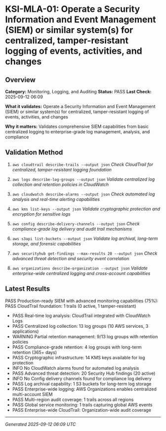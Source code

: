 # KSI-MLA-01: Operate a Security Information and Event Management (SIEM) or similar system(s) for centralized, tamper-resistant logging of events, activities, and changes

## Overview

**Category:** Monitoring, Logging, and Auditing
**Status:** PASS
**Last Check:** 2025-09-12 06:09

**What it validates:** Operate a Security Information and Event Management (SIEM) or similar system(s) for centralized, tamper-resistant logging of events, activities, and changes

**Why it matters:** Validates comprehensive SIEM capabilities from basic centralized logging to enterprise-grade log management, analysis, and compliance

## Validation Method

1. `aws cloudtrail describe-trails --output json`
   *Check CloudTrail for centralized, tamper-resistant logging foundation*

2. `aws logs describe-log-groups --output json`
   *Validate centralized log collection and retention policies in CloudWatch*

3. `aws cloudwatch describe-alarms --output json`
   *Check automated log analysis and real-time alerting capabilities*

4. `aws kms list-keys --output json`
   *Validate cryptographic protection and encryption for sensitive logs*

5. `aws config describe-delivery-channels --output json`
   *Check compliance-grade log delivery and audit trail mechanisms*

6. `aws s3api list-buckets --output json`
   *Validate log archival, long-term storage, and forensic capabilities*

7. `aws securityhub get-findings --max-results 20 --output json`
   *Check advanced threat detection and security event correlation*

8. `aws organizations describe-organization --output json`
   *Validate enterprise-wide centralized logging and cross-account capabilities*

## Latest Results

PASS Production-ready SIEM with advanced monitoring capabilities (75%): PASS CloudTrail foundation: 1 trails (0 active, 1 tamper-resistant)
- PASS Real-time log analysis: CloudTrail integrated with CloudWatch Logs
- PASS Centralized log collection: 13 log groups (10 AWS services, 3 applications)
- WARNING Partial retention management: 9/13 log groups with retention policies
- PASS Compliance-grade retention: 4 log groups with long-term retention (365+ days)
- PASS Cryptographic infrastructure: 14 KMS keys available for log protection
- INFO No CloudWatch alarms found for automated log analysis
- PASS Advanced threat detection: 20 Security Hub findings (20 active)
- INFO No Config delivery channels found for compliance log delivery
- PASS Log archival capability: 1 S3 buckets for long-term log storage
- PASS Enterprise-wide logging: AWS Organizations enables centralized multi-account SIEM
- PASS Multi-region audit coverage: 1 trails across all regions
- PASS Global service monitoring: 1 trails capturing global AWS events
- PASS Enterprise-wide CloudTrail: Organization-wide audit coverage

---
*Generated 2025-09-12 06:09 UTC*
